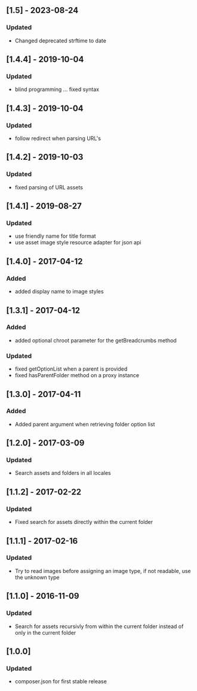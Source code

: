 ## [1.5] - 2023-08-24
### Updated
- Changed deprecated strftime to date 
## [1.4.4] - 2019-10-04
### Updated
- blind programming ... fixed syntax
 
## [1.4.3] - 2019-10-04
### Updated
- follow redirect when parsing URL's 

## [1.4.2] - 2019-10-03
### Updated
- fixed parsing of URL assets

## [1.4.1] - 2019-08-27
### Updated
- use friendly name for title format
- use asset image style resource adapter for json api

## [1.4.0] - 2017-04-12
### Added
- added display name to image styles

## [1.3.1] - 2017-04-12
### Added
- added optional chroot parameter for the getBreadcrumbs method
### Updated
- fixed getOptionList when a parent is provided
- fixed hasParentFolder method on a proxy instance

## [1.3.0] - 2017-04-11
### Added
- Added parent argument when retrieving folder option list

## [1.2.0] - 2017-03-09
### Updated
- Search assets and folders in all locales

## [1.1.2] - 2017-02-22
### Updated
- Fixed search for assets directly within the current folder

## [1.1.1] - 2017-02-16
### Updated
- Try to read images before assigning an image type, if not readable, use the unknown type

## [1.1.0] - 2016-11-09
### Updated
- Search for assets recursivly from within the current folder instead of only in the current folder

## [1.0.0]
### Updated
- composer.json for first stable release

